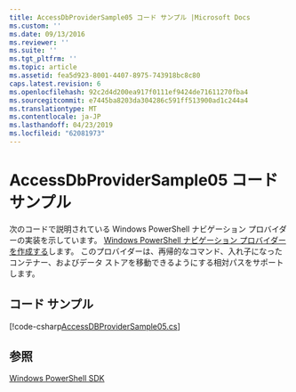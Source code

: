 ```yaml
---
title: AccessDbProviderSample05 コード サンプル |Microsoft Docs
ms.custom: ''
ms.date: 09/13/2016
ms.reviewer: ''
ms.suite: ''
ms.tgt_pltfrm: ''
ms.topic: article
ms.assetid: fea5d923-8001-4407-8975-743918bc8c80
caps.latest.revision: 6
ms.openlocfilehash: 92c2d4d200ea917f0111ef9424de71611270fba4
ms.sourcegitcommit: e7445ba8203da304286c591ff513900ad1c244a4
ms.translationtype: MT
ms.contentlocale: ja-JP
ms.lasthandoff: 04/23/2019
ms.locfileid: "62081973"
---
```

# <a name="accessdbprovidersample05-code-sample"></a>AccessDbProviderSample05 コード サンプル

次のコードで説明されている Windows PowerShell ナビゲーション プロバイダーの実装を示しています。 [Windows PowerShell ナビゲーション プロバイダーを作成する](./creating-a-windows-powershell-navigation-provider.md)します。 このプロバイダーは、再帰的なコマンド、入れ子になったコンテナー、およびデータ ストアを移動できるようにする相対パスをサポートします。

## <a name="code-sample"></a>コード サンプル

[!code-csharp[AccessDBProviderSample05.cs](../../powershell-sdk-samples/SDK-2.0/csharp/AccessDBProviderSample05/AccessDBProviderSample05.cs#L11-L1960 "AccessDBProviderSample05.cs")]

## <a name="see-also"></a>参照

[Windows PowerShell SDK](../windows-powershell-reference.md)